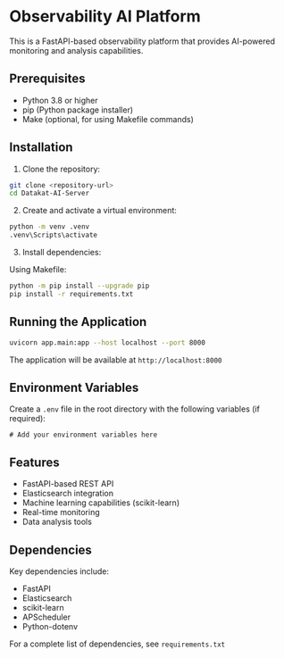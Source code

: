 # Observability AI Platform

This is a FastAPI-based observability platform that provides AI-powered monitoring and analysis capabilities.

## Prerequisites

- Python 3.8 or higher
- pip (Python package installer)
- Make (optional, for using Makefile commands)

## Installation

1. Clone the repository:

```bash
git clone <repository-url>
cd Datakat-AI-Server
```

2. Create and activate a virtual environment:

```bash
python -m venv .venv
.venv\Scripts\activate
```

3. Install dependencies:

Using Makefile:

```bash
python -m pip install --upgrade pip
pip install -r requirements.txt
```

## Running the Application

```bash
uvicorn app.main:app --host localhost --port 8000
```

The application will be available at `http://localhost:8000`

## Environment Variables

Create a `.env` file in the root directory with the following variables (if required):

```
# Add your environment variables here
```

## Features

- FastAPI-based REST API
- Elasticsearch integration
- Machine learning capabilities (scikit-learn)
- Real-time monitoring
- Data analysis tools

## Dependencies

Key dependencies include:

- FastAPI
- Elasticsearch
- scikit-learn
- APScheduler
- Python-dotenv

For a complete list of dependencies, see `requirements.txt`
